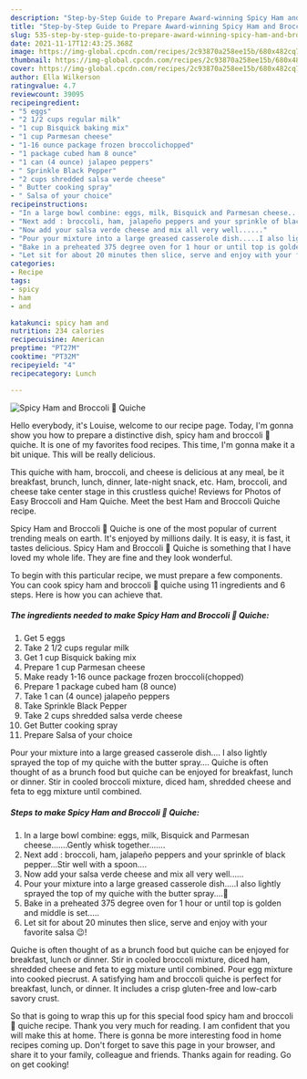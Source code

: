 ```yaml
---
description: "Step-by-Step Guide to Prepare Award-winning Spicy Ham and Broccoli 🥦 Quiche"
title: "Step-by-Step Guide to Prepare Award-winning Spicy Ham and Broccoli 🥦 Quiche"
slug: 535-step-by-step-guide-to-prepare-award-winning-spicy-ham-and-broccoli-quiche
date: 2021-11-17T12:43:25.368Z
image: https://img-global.cpcdn.com/recipes/2c93870a258ee15b/680x482cq70/spicy-ham-and-broccoli-quiche-recipe-main-photo.jpg
thumbnail: https://img-global.cpcdn.com/recipes/2c93870a258ee15b/680x482cq70/spicy-ham-and-broccoli-quiche-recipe-main-photo.jpg
cover: https://img-global.cpcdn.com/recipes/2c93870a258ee15b/680x482cq70/spicy-ham-and-broccoli-quiche-recipe-main-photo.jpg
author: Ella Wilkerson
ratingvalue: 4.7
reviewcount: 39095
recipeingredient:
- "5 eggs"
- "2 1/2 cups regular milk"
- "1 cup Bisquick baking mix"
- "1 cup Parmesan cheese"
- "1-16 ounce package frozen broccolichopped"
- "1 package cubed ham 8 ounce"
- "1 can (4 ounce) jalapeo peppers"
- " Sprinkle Black Pepper"
- "2 cups shredded salsa verde cheese"
- " Butter cooking spray"
- " Salsa of your choice"
recipeinstructions:
- "In a large bowl combine: eggs, milk, Bisquick and Parmesan cheese.......Gently whisk together......."
- "Next add : broccoli, ham, jalapeño peppers and your sprinkle of black pepper...Stir well with a spoon...."
- "Now add your salsa verde cheese and mix all very well......"
- "Pour your mixture into a large greased casserole dish.....I also lightly sprayed the top of my quiche with the butter spray....🙂"
- "Bake in a preheated 375 degree oven for 1 hour or until top is golden and middle is set....."
- "Let sit for about 20 minutes then slice, serve and enjoy with your favorite salsa 😉!"
categories:
- Recipe
tags:
- spicy
- ham
- and

katakunci: spicy ham and 
nutrition: 234 calories
recipecuisine: American
preptime: "PT27M"
cooktime: "PT32M"
recipeyield: "4"
recipecategory: Lunch

---
```



![Spicy Ham and Broccoli 🥦 Quiche](https://img-global.cpcdn.com/recipes/2c93870a258ee15b/680x482cq70/spicy-ham-and-broccoli-quiche-recipe-main-photo.jpg)

Hello everybody, it's Louise, welcome to our recipe page. Today, I'm gonna show you how to prepare a distinctive dish, spicy ham and broccoli 🥦 quiche. It is one of my favorites food recipes. This time, I'm gonna make it a bit unique. This will be really delicious.

This quiche with ham, broccoli, and cheese is delicious at any meal, be it breakfast, brunch, lunch, dinner, late-night snack, etc. Ham, broccoli, and cheese take center stage in this crustless quiche! Reviews for Photos of Easy Broccoli and Ham Quiche. Meet the best Ham and Broccoli Quiche recipe.

Spicy Ham and Broccoli 🥦 Quiche is one of the most popular of current trending meals on earth. It's enjoyed by millions daily. It is easy, it is fast, it tastes delicious. Spicy Ham and Broccoli 🥦 Quiche is something that I have loved my whole life. They are fine and they look wonderful.


To begin with this particular recipe, we must prepare a few components. You can cook spicy ham and broccoli 🥦 quiche using 11 ingredients and 6 steps. Here is how you can achieve that.

<!--inarticleads1-->

##### The ingredients needed to make Spicy Ham and Broccoli 🥦 Quiche:

1. Get 5 eggs
1. Take 2 1/2 cups regular milk
1. Get 1 cup Bisquick baking mix
1. Prepare 1 cup Parmesan cheese
1. Make ready 1-16 ounce package frozen broccoli(chopped)
1. Prepare 1 package cubed ham (8 ounce)
1. Take 1 can (4 ounce) jalapeño peppers
1. Take  Sprinkle Black Pepper
1. Take 2 cups shredded salsa verde cheese
1. Get  Butter cooking spray
1. Prepare  Salsa of your choice


Pour your mixture into a large greased casserole dish…. I also lightly sprayed the top of my quiche with the butter spray…. Quiche is often thought of as a brunch food but quiche can be enjoyed for breakfast, lunch or dinner. Stir in cooled broccoli mixture, diced ham, shredded cheese and feta to egg mixture until combined. 

<!--inarticleads2-->

##### Steps to make Spicy Ham and Broccoli 🥦 Quiche:

1. In a large bowl combine: eggs, milk, Bisquick and Parmesan cheese.......Gently whisk together.......
1. Next add : broccoli, ham, jalapeño peppers and your sprinkle of black pepper...Stir well with a spoon....
1. Now add your salsa verde cheese and mix all very well......
1. Pour your mixture into a large greased casserole dish.....I also lightly sprayed the top of my quiche with the butter spray....🙂
1. Bake in a preheated 375 degree oven for 1 hour or until top is golden and middle is set.....
1. Let sit for about 20 minutes then slice, serve and enjoy with your favorite salsa 😉!


Quiche is often thought of as a brunch food but quiche can be enjoyed for breakfast, lunch or dinner. Stir in cooled broccoli mixture, diced ham, shredded cheese and feta to egg mixture until combined. Pour egg mixture into cooked piecrust. A satisfying ham and broccoli quiche is perfect for breakfast, lunch, or dinner. It includes a crisp gluten-free and low-carb savory crust. 

So that is going to wrap this up for this special food spicy ham and broccoli 🥦 quiche recipe. Thank you very much for reading. I am confident that you will make this at home. There is gonna be more interesting food in home recipes coming up. Don't forget to save this page in your browser, and share it to your family, colleague and friends. Thanks again for reading. Go on get cooking!

